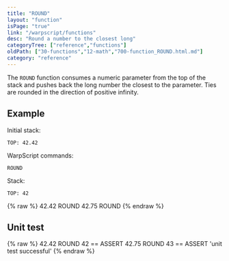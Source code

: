 ```yaml
---
title: "ROUND"
layout: "function"
isPage: "true"
link: "/warpscript/functions"
desc: "Round a number to the closest long"
categoryTree: ["reference","functions"]
oldPath: ["30-functions","12-math","700-function_ROUND.html.md"]
category: "reference"
---
```

 

The `ROUND` function consumes a numeric parameter from the top of the stack and pushes back the long number the closest to the parameter. Ties are rounded in the direction of positive infinity.


## Example ##

Initial stack:

    TOP: 42.42


WarpScript commands:

    ROUND

Stack: 

    TOP: 42


{% raw %}
<warp10-warpscript-widget backend="{{backend}}"  exec-endpoint="{{execEndpoint}}">42.42 
ROUND
42.75
ROUND
</warp10-warpscript-widget>
{% endraw %}    


## Unit test ##

{% raw %}
<warp10-warpscript-widget backend="{{backend}}"  exec-endpoint="{{execEndpoint}}">42.42 
ROUND
42 == ASSERT
42.75
ROUND
43 == ASSERT
'unit test successful'
</warp10-warpscript-widget>
{% endraw %}        
